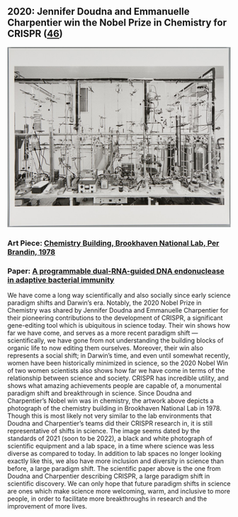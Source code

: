 ## 2020: Jennifer Doudna and Emmanuelle Charpentier win the Nobel Prize in Chemistry for CRISPR ([46](https://www.nature.com/articles/d41586-020-02765-9))

![pic](/images/2020.jpg)

### Art Piece: [Chemistry Building, Brookhaven National Lab, Per Brandin, 1978](https://harvardartmuseums.org/collections/object/159318?position=0)

### Paper: [A programmable dual-RNA-guided DNA endonuclease in adaptive bacterial immunity](https://pubmed.ncbi.nlm.nih.gov/22745249/)

We have come a long way scientifically and also socially since early science paradigm shifts and Darwin’s era. Notably, the 2020 Nobel Prize in Chemistry was shared by Jennifer Doudna and Emmanuelle Charpentier for their pioneering contributions to the development of CRISPR, a significant gene-editing tool which is ubiquitous in science today. Their win shows how far we have come, and serves as a more recent paradigm shift — scientifically, we have gone from not understanding the building blocks of organic life to now editing them ourselves. Moreover, their win also represents a social shift; in Darwin’s time, and even until somewhat recently, women have been historically minimized in science, so the 2020 Nobel Win of two women scientists also shows how far we have come in terms of the relationship between science and society. CRISPR has incredible utility, and shows what amazing achievements people are capable of, a monumental paradigm shift and breakthrough in science. Since Doudna and Charpentier’s Nobel win was in chemistry, the artwork above depicts a photograph of the chemistry building in Brookhaven National Lab in 1978. Though this is most likely not very similar to the lab environments that Doudna and Charpentier’s teams did their CRISPR research in, it is still representative of shifts in science. The image seems dated by the standards of 2021 (soon to be 2022), a black and white photograph of scientific equipment and a lab space, in a time where science was less diverse as compared to today. In addition to lab spaces no longer looking exactly like this, we also have more inclusion and diversity in science than before, a large paradigm shift. The scientific paper above is the one from Doudna and Charpentier describing CRISPR, a large paradigm shift in scientific discovery. We can only hope that future paradigm shifts in science are ones which make science more welcoming, warm, and inclusive to more people, in order to facilitate more breakthroughs in research and the improvement of more lives. 

